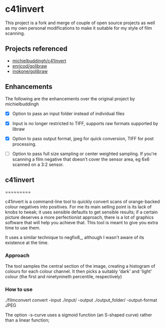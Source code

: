 # c41invert

This project is a fork and merge of couple of open source projects as well as my 
own personal modifications to make it suitable for my style of film scanning.

## Projects referenced
- [michielbuddingh/c41invert](https://github.com/michielbuddingh/c41invert)
- [enricod/golibraw](https://github.com/enricod/golibraw)
- [inokone/golibraw](https://github.com/inokone/golibraw)

## Enhancements
The following are the enhancements over the original project by michielbuddingh  
- [x]  Option to pass an input folder instead of individual files
- [x]  Input is no longer restricted to TIFF, supports raw formats supported by libraw
- [x]  Option to pass output format, jpeg for quick conversion, TIFF for post processing.
- [ ]   Option to pass full size sampling or center weighted sampling. If you're scanning a film negative that doesn't cover the sensor area, eg 6x6 scanned on a 3:2 sensor.


## c41invert
=========

c41invert is a command-line tool to quickly convert scans of
orange-backed colour negatives into positives.  For me its main
selling point is its lack of knobs to tweak; it uses sensible defaults
to get sensible results; if a certain picture deserves a more
perfectionist approach, there is a lot of graphics software that will
help you achieve that.  This tool is meant to give you extra time
to use them.

It uses a similar technique to negfix8_, although I wasn't aware of
its existence at the time.  

### Approach

The tool samples the central section of the image, creating a
histogram of colours for each colour channel.  It then picks a
suitably 'dark' and 'light' colour (the first and ninetynineth
percentile, respectively)  

### How to use

./filmconvert convert -input ./input/ -output ./output_folder/ -output-format JPEG

The option -s-curve uses a sigmoid function (an S-shaped curve) rather
than a linear function;

